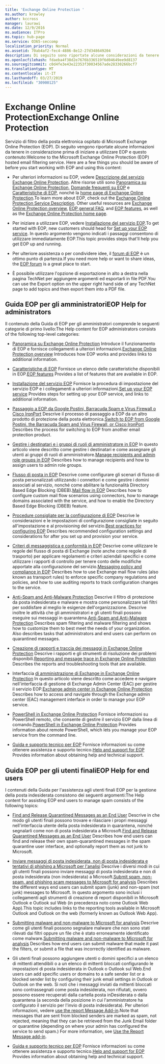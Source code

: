 ```yaml
---
title: 'Exchange Online Protection '
ms.author: krowley
author: kccross
manager: laurawi
ms.date: 12/9/2016
ms.audience: ITPro
ms.topic: hub-page
ms.service: O365-seccomp
localization_priority: Normal
ms.assetid: 70ab4af2-fec4-4886-8e12-27d348649204
description: Di seguito sono riportate alcune considerazioni da tenere presenti prima di iniziare a lavorare con EOP.
ms.openlocfilehash: fdaeba4f38d2e7676b336519f6d04649ee9d8137
ms.sourcegitcommit: c0d4fe3e43e22353f30034567ade28330266bcf7
ms.translationtype: MT
ms.contentlocale: it-IT
ms.lasthandoff: 03/27/2019
ms.locfileid: "30900125"
---
```

# <a name="exchange-online-protection"></a><span data-ttu-id="8e01e-103">Exchange Online Protection</span><span class="sxs-lookup"><span data-stu-id="8e01e-103">Exchange Online Protection</span></span> 

<span data-ttu-id="8e01e-p101">Servizio di filtro della posta elettronica ospitato di Microsoft Exchange Online Protection (EOP). Di seguito vengono riportate alcune informazioni da tenere in considerazione prima di iniziare a utilizzare EOP e questo contenuto:</span><span class="sxs-lookup"><span data-stu-id="8e01e-p101">Welcome to the Microsoft Exchange Online Protection (EOP) hosted email filtering service. Here are a few things you should be aware of before you start working with EOP and using this content:</span></span>
  
- <span data-ttu-id="8e01e-p102">Per ulteriori informazioni su EOP, vedere [Descrizione del servizio Exchange Online Protection](https://go.microsoft.com/fwlink/p/?LinkId=320619). Altre risorse utili sono [Panoramica su Exchange Online Protection](exchange-online-protection-overview.md), [Domande frequenti su EOP](eop-general-faq.md) e [Caratteristiche di EOP](eop-features.md), nonché la [home page di Exchange Online Protection](https://go.microsoft.com/fwlink/?LinkId=279912).</span><span class="sxs-lookup"><span data-stu-id="8e01e-p102">To learn more about EOP, check out the [Exchange Online Protection Service Description](https://go.microsoft.com/fwlink/p/?LinkId=320619). Other useful resources are [Exchange Online Protection overview](exchange-online-protection-overview.md), [EOP general FAQ](eop-general-faq.md), and [EOP features](eop-features.md), as well as the [Exchange Online Protection home page](https://go.microsoft.com/fwlink/?LinkId=279912).</span></span>
    
- <span data-ttu-id="8e01e-108">Per iniziare a utilizzare EOP, vedere [Installazione del servizio EOP](set-up-your-eop-service.md).</span><span class="sxs-lookup"><span data-stu-id="8e01e-108">To get started with EOP, new customers should head for [Set up your EOP service](set-up-your-eop-service.md).</span></span> <span data-ttu-id="8e01e-109">In questo argomento vengono indicati i passaggi consentono di utilizzare immediatamente EOP.</span><span class="sxs-lookup"><span data-stu-id="8e01e-109">This topic provides steps that'll help you get EOP up and running.</span></span> 
    
- <span data-ttu-id="8e01e-110">Per ulteriore assistenza o per condividere idee, il [forum di EOP](https://go.microsoft.com/fwlink/?LinkId=285351) è un ottimo punto di partenza.</span><span class="sxs-lookup"><span data-stu-id="8e01e-110">If you need more help or want to share ideas, the [EOP forum](https://go.microsoft.com/fwlink/?LinkId=285351) is a great place to start.</span></span> 
    
- <span data-ttu-id="8e01e-111">È possibile utilizzare l'opzione di esportazione in alto a destra nella pagina TechNet per aggiungere argomenti ed esportarli in file PDF.</span><span class="sxs-lookup"><span data-stu-id="8e01e-111">You can use the Export option on the upper right hand side of any TechNet page to add topics and then export them into a PDF file.</span></span> 
    
## <a name="eop-help-for-administrators"></a><span data-ttu-id="8e01e-112">Guida EOP per gli amministratori</span><span class="sxs-lookup"><span data-stu-id="8e01e-112">EOP Help for administrators</span></span>

<span data-ttu-id="8e01e-113">Il contenuto della Guida di EOP per gli amministratori comprende le seguenti categorie di primo livello:</span><span class="sxs-lookup"><span data-stu-id="8e01e-113">The Help content for EOP administrators consists of the following top-level categories:</span></span>
  
- <span data-ttu-id="8e01e-114">[Panoramica su Exchange Online Protection](exchange-online-protection-overview.md) Introduce il funzionamento di EOP e fornisce collegamenti a ulteriori informazioni.</span><span class="sxs-lookup"><span data-stu-id="8e01e-114">[Exchange Online Protection overview](exchange-online-protection-overview.md) Introduces how EOP works and provides links to additional information.</span></span> 
    
- <span data-ttu-id="8e01e-115">[Caratteristiche di EOP](eop-features.md) Fornisce un elenco delle caratteristiche disponibili in EOP.</span><span class="sxs-lookup"><span data-stu-id="8e01e-115">[EOP features](eop-features.md) Provides a list of features that are available in EOP.</span></span> 
    
- <span data-ttu-id="8e01e-116">[Installazione del servizio EOP](set-up-your-eop-service.md) Fornisce la procedura di impostazione del servizio EOP e i collegamenti a ulteriori informazioni.</span><span class="sxs-lookup"><span data-stu-id="8e01e-116">[Set up your EOP service](set-up-your-eop-service.md) Provides steps for setting up your EOP service, and links to additional information.</span></span> 
    
- <span data-ttu-id="8e01e-117">[Passaggio a EOP da Google Postini, Barracuda Spam e Virus Firewall o Cisco IronPort](switch-to-eop-from-google-postini-the-barracuda-spam-and-virus-firewall-or-cisco.md) Descrive il processo di passaggio a EOP da un altro prodotto di protezione della posta elettronica.</span><span class="sxs-lookup"><span data-stu-id="8e01e-117">[Switch to EOP from Google Postini, the Barracuda Spam and Virus Firewall, or Cisco IronPort](switch-to-eop-from-google-postini-the-barracuda-spam-and-virus-firewall-or-cisco.md) Describes the process for switching to EOP from another email protection product.</span></span> 
    
- <span data-ttu-id="8e01e-118">[Gestire i destinatari e i gruppi di ruoli di amministratore in EOP](manage-recipients-and-admin-role-groups-in-eop.md) In questo articolo viene descritto come gestire i destinatari e come assegnare gli utenti ai gruppi di ruoli di amministratore.</span><span class="sxs-lookup"><span data-stu-id="8e01e-118">[Manage recipients and admin role groups in EOP](manage-recipients-and-admin-role-groups-in-eop.md) Describes how to manage recipients and how to assign users to admin role groups.</span></span> 
    
- <span data-ttu-id="8e01e-119">[Flusso di posta in EOP](mail-flow-in-eop.md) Descrive come configurare gli scenari di flusso di posta personalizzati utilizzando i connettori e come gestire i domini associati al servizio, nonché come abilitare la funzionalità Directory Based Edge Blocking (DBEB).</span><span class="sxs-lookup"><span data-stu-id="8e01e-119">[Mail flow in EOP](mail-flow-in-eop.md) Describes how to configure custom mail flow scenarios using connectors, how to manage domains associated with the service, and how to enable the Directory Based Edge Blocking (DBEB) feature.</span></span> 
    
- <span data-ttu-id="8e01e-120">[Procedure consigliate per la configurazione di EOP](best-practices-for-configuring-eop.md) Descrive le considerazioni e le impostazioni di configurazione consigliate in seguito all'impostazione e al provisioning del servizio.</span><span class="sxs-lookup"><span data-stu-id="8e01e-120">[Best practices for configuring EOP](best-practices-for-configuring-eop.md) Describes recommended configuration settings and considerations for after you set up and provision your service.</span></span> 
    
- <span data-ttu-id="8e01e-121">[Criteri di messaggistica e conformità in EOP](messaging-policy-and-compliance-in-eop.md) Descrive come utilizzare le regole del flusso di posta di Exchange (note anche come regole di trasporto) per applicare regolamenti e criteri aziendali specifici e come utilizzare i rapporti di controllo per tenere conto delle modifiche apportate alla configurazione del servizio.</span><span class="sxs-lookup"><span data-stu-id="8e01e-121">[Messaging policy and compliance in EOP](messaging-policy-and-compliance-in-eop.md) Describes how to use Exchange mail flow rules (also known as transport rules) to enforce specific company regulations and policies, and how to use auditing reports to track configuration changes to the service.</span></span> 
    
- <span data-ttu-id="8e01e-p104">[Anti-Spam and Anti-Malware Protection](http://technet.microsoft.com/library/93c6c227-7442-4293-b64d-ec8f15c928db.aspx) Descrive il filtro di protezione da posta indesiderata e malware e mostra come personalizzare tali filtri per soddisfare al meglio le esigenze dell'organizzazione. Descrive inoltre le attività che gli amministratori e gli utenti finali possono eseguire sui messaggi in quarantena.</span><span class="sxs-lookup"><span data-stu-id="8e01e-p104">[Anti-Spam and Anti-Malware Protection](http://technet.microsoft.com/library/93c6c227-7442-4293-b64d-ec8f15c928db.aspx) Describes spam filtering and malware filtering and shows how to customize them to best meet the needs of your organization. Also describes tasks that administrators and end users can perform on quarantined messages.</span></span> 
    
- <span data-ttu-id="8e01e-124">[Creazione di rapporti e traccia dei messaggi in Exchange Online Protection](reporting-and-message-trace-in-exchange-online-protection.md) Descrive i rapporti e gli strumenti di risoluzione dei problemi disponibili.</span><span class="sxs-lookup"><span data-stu-id="8e01e-124">[Reporting and message trace in Exchange Online Protection](reporting-and-message-trace-in-exchange-online-protection.md) Describes the reports and troubleshooting tools that are available.</span></span> 
    
- <span data-ttu-id="8e01e-125">Interfaccia [di amministrazione di Exchange in Exchange Online Protection](../exchange-admin-center-in-exchange-online-protection-eop.md) In questo articolo viene descritto come accedere e navigare nell'interfaccia di gestione di Exchange Admin Center (EAC) per gestire il servizio EOP.</span><span class="sxs-lookup"><span data-stu-id="8e01e-125">[Exchange admin center in Exchange Online Protection ](../exchange-admin-center-in-exchange-online-protection-eop.md) Describes how to access and navigate through the Exchange admin center (EAC) management interface in order to manage your EOP service.</span></span> 
    
- <span data-ttu-id="8e01e-126">[PowerShell in Exchange Online Protection](http://technet.microsoft.com/library/f7918a88-774a-405e-945b-bc2f5ee9f748.aspx) Fornisce informazioni su PowerShell remoto, che consente di gestire il servizio EOP dalla linea di comando.</span><span class="sxs-lookup"><span data-stu-id="8e01e-126">[PowerShell in Exchange Online Protection](http://technet.microsoft.com/library/f7918a88-774a-405e-945b-bc2f5ee9f748.aspx) Provides information about remote PowerShell, which lets you manage your EOP service from the command line.</span></span> 
    
- <span data-ttu-id="8e01e-127">[Guida e supporto tecnico per EOP](help-and-support-for-eop.md) Fornisce informazioni su come ottenere assistenza e supporto tecnico.</span><span class="sxs-lookup"><span data-stu-id="8e01e-127">[Help and support for EOP](help-and-support-for-eop.md) Provides information about obtaining help and technical support.</span></span> 
    
## <a name="eop-help-for-end-users"></a><span data-ttu-id="8e01e-128">Guida EOP per gli utenti finali</span><span class="sxs-lookup"><span data-stu-id="8e01e-128">EOP Help for end users</span></span>
<span data-ttu-id="8e01e-129"><a name="sectionSection1"> </a></span><span class="sxs-lookup"><span data-stu-id="8e01e-129"></span></span>

<span data-ttu-id="8e01e-130">I contenuti della Guida per l'assistenza agli utenti finali EOP per la gestione della posta indesiderata consistono dei seguenti argomenti:</span><span class="sxs-lookup"><span data-stu-id="8e01e-130">The Help content for assisting EOP end users to manage spam consists of the following topics:</span></span>
  
- <span data-ttu-id="8e01e-131">[Find and Release Quarantined Messages as an End User](http://technet.microsoft.com/library/e439b560-827a-4807-abd3-6b861c1ff786.aspx) Descrive in che modo gli utenti finali possono trovare e rilasciare i propri messaggi nell'interfaccia utente della posta indesiderata in quarantena, nonché segnalarli come non di posta indesiderata a Microsoft.</span><span class="sxs-lookup"><span data-stu-id="8e01e-131">[Find and Release Quarantined Messages as an End User](http://technet.microsoft.com/library/e439b560-827a-4807-abd3-6b861c1ff786.aspx) Describes how end users can find and release their own spam-quarantined messages in the spam quarantine user interface, and optionally report them as not junk to Microsoft.</span></span> 
        
- <span data-ttu-id="8e01e-132">[Inviare messaggi di posta indesiderata, non di posta indesiderata e tentativi di phishing a Microsoft per l'analisi](../submit-spam-non-spam-and-phishing-scam-messages-to-microsoft-for-analysis.md) Descrive i diversi modi in cui gli utenti finali possono inviare messaggi di posta indesiderata e non di posta indesiderata (non indesiderata) a Microsoft.</span><span class="sxs-lookup"><span data-stu-id="8e01e-132">[Submit spam, non-spam, and phishing scam messages to Microsoft for analysis](../submit-spam-non-spam-and-phishing-scam-messages-to-microsoft-for-analysis.md) Describes the different ways end users can submit spam (junk) and non-spam (not junk) messages to Microsoft.</span></span> <span data-ttu-id="8e01e-133">In questo argomento sono inclusi i collegamenti agli strumenti di creazione di report disponibili in Microsoft Outlook e Outlook sul Web (in precedenza noto come Outlook Web App).</span><span class="sxs-lookup"><span data-stu-id="8e01e-133">This topic includes links to the reporting tools available in Microsoft Outlook and Outlook on the web (formerly known as Outlook Web App).</span></span> 
    
- <span data-ttu-id="8e01e-134">[Submitting malware and non-malware to Microsoft for analysis](../submitting-malware-and-non-malware-to-microsoft-for-analysis.md) Descrive come gli utenti finali possono segnalare malware che non sono stati rilevati dai filtri oppure un file che è stato erroneamente identificato come malware.</span><span class="sxs-lookup"><span data-stu-id="8e01e-134">[Submitting malware and non-malware to Microsoft for analysis](../submitting-malware-and-non-malware-to-microsoft-for-analysis.md) Describes how end users can submit malware that made it past the filters, or submit a file that was incorrectly identified as malware.</span></span> 
    
- <span data-ttu-id="8e01e-135">Gli utenti finali possono aggiungere utenti o domini specifici a un elenco di mittenti attendibili o a un elenco di mittenti bloccati configurando le impostazioni di posta indesiderata in Outlook o Outlook sul Web.</span><span class="sxs-lookup"><span data-stu-id="8e01e-135">End users can add specific users or domains to a safe sender list or a blocked sender list by configuring their junk email settings in Outlook or Outlook on the web.</span></span> <span data-ttu-id="8e01e-136">Si noti che i messaggi inviati da mittenti bloccati sono contrassegnati come posta indesiderata, non rifiutati, ovvero possono essere recuperati dalla cartella posta inDesiderata o dalla quarantena (a seconda della posizione in cui l'amministratore ha configurato il servizio per l'invio di posta indesiderata). Per ulteriori informazioni, vedere [use the report Message Add-in](https://support.office.com/article/addin-b5caa9f1-cdf3-4443-af8c-ff724ea719d2).</span><span class="sxs-lookup"><span data-stu-id="8e01e-136">Note that messages that are sent from blocked senders are marked as spam, not rejected, meaning that they can be retrieved from the Junk Email folder or quarantine (depending on where your admin has configured the service to send spam.) For more information, see [Use the Report Message add-in](https://support.office.com/article/addin-b5caa9f1-cdf3-4443-af8c-ff724ea719d2).</span></span>
    
- <span data-ttu-id="8e01e-137">[Guida e supporto tecnico per EOP](help-and-support-for-eop.md) Fornisce informazioni su come ottenere assistenza e supporto tecnico.</span><span class="sxs-lookup"><span data-stu-id="8e01e-137">[Help and support for EOP](help-and-support-for-eop.md) Provides information about obtaining help and technical support.</span></span> 
    
